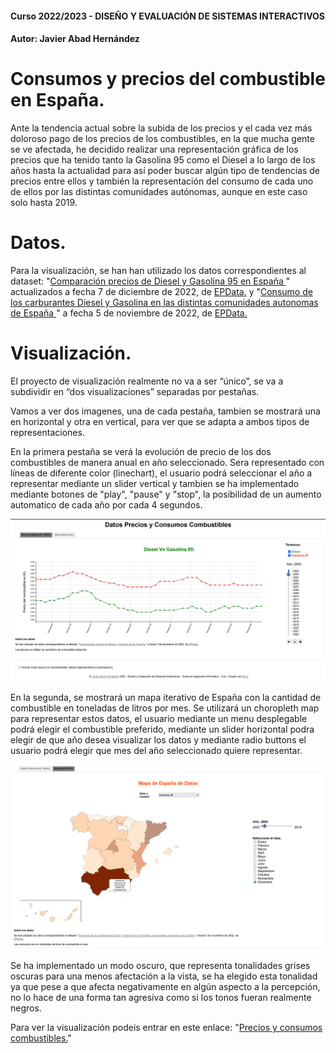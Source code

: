 #### Curso 2022/2023 - DISEÑO Y EVALUACIÓN DE SISTEMAS INTERACTIVOS  
#### Autor: Javier Abad Hernández

# Consumos y precios del combustible en España.
Ante la tendencia actual sobre la subida de los precios y el cada vez más doloroso pago de los precios de los combustibles, en la que mucha gente se ve afectada, he decidido realizar una representación gráfica de los precios que ha tenido tanto la Gasolina 95 como el Diesel a lo largo de los años hasta la actualidad para así poder buscar algún tipo de tendencias de precios entre ellos y también la representación del consumo de cada uno de ellos por las distintas comunidades autónomas, aunque en este caso solo hasta 2019. 

# Datos.
Para la visualización, se han han utilizado los datos correspondientes al dataset: "<a href="https://www.epdata.es/datos/precio-gasolina-gasoleo-diesel-espana-cifras-datos-estadisticas/420">Comparación precios de Diesel y Gasolina 95 en España </a>" actualizados a fecha 7 de diciembre de 2022, de <a href="https://www.epdata.es/datos/"> EPData.</a> y "<a href="https://www.epdata.es/datos/consumo-carburantes-gasolina-gasoleo-espana-estadisticas-datos/326/espana/106">Consumo de los carburantes Diesel y Gasolina en las distintas comunidades autonomas de España </a>" a fecha 5 de noviembre de 2022, de <a href="https://www.epdata.es/datos/"> EPData.</a>

# Visualización.
El proyecto de visualización realmente no va a ser “único”, se va a subdividir en “dos visualizaciones” separadas por pestañas. 

Vamos a ver dos imagenes, una de cada pestaña, tambien se mostrará una en horizontal y otra en vertical, para ver que se adapta a ambos tipos de representaciones.

En la primera pestaña se verá la evolución de precio de los dos combustibles de manera anual en año seleccionado. Sera representado con líneas de diferente color (linechart), el usuario podrá seleccionar el año a representar mediante un slider vertical y tambien se ha implementado mediante botones de "play", "pause" y "stop", la posibilidad de un aumento automatico de cada año por cada 4 segundos.


<img src="./imagenes/tab1.png">


En la segunda, se mostrará un mapa iterativo de España con la cantidad de combustible en toneladas de litros por mes. Se utilizará un choropleth map para representar estos datos, el usuario mediante un menu desplegable podrá elegir el combustible preferido, mediante un slider horizontal podra elegir de que año desea visualizar los datos y mediante radio buttons el usuario podrá elegir que mes del año seleccionado quiere representar. 

<img src="./imagenes/tab2.png">

Se ha implementado un modo oscuro, que representa tonalidades grises oscuras para una menos afectación a la vista, se ha elegido esta tonalidad ya que pese a que afecta negativamente en algún aspecto a la percepción, no lo hace de una forma tan agresiva como si los tonos fueran realmente negros.

Para ver la visualización podeis entrar en este enlace: "<a href="https://desi_22-23.pages.gitlab.inf.uva.es/preciocombustible">Precios y consumos combustibles.</a>"


